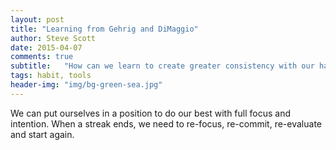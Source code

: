 ```yaml
---
layout: post
title: "Learning from Gehrig and DiMaggio"
author: Steve Scott
date: 2015-04-07
comments: true
subtitle:   "How can we learn to create greater consistency with our habits?"
tags: habit, tools
header-img: "img/bg-green-sea.jpg"
---
```

We can put ourselves in a position to do our best with full focus and intention.  When a streak ends, we need to re-focus, re-commit, re-evaluate and start again. 